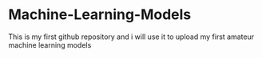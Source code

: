 # Machine-Learning-Models
This is my first github repository and i will use it to upload my first amateur machine learning models
